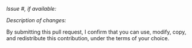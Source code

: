 _Issue #, if available:_

_Description of changes:_

<!-- REMINDERS:

If this is a user-facing change, queue a changelog entry using the command `msbuild buildtools\changelog.proj /t:newChange`

-->

By submitting this pull request, I confirm that you can use, modify, copy, and redistribute this contribution, under the terms of your choice.
